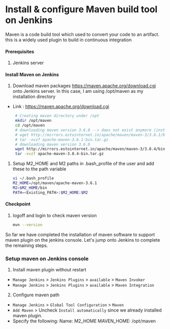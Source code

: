 #  Install & configure Maven build tool on Jenkins
Maven is a code build tool which used to convert your code to an artifact. this is a widely used plugin to build in continuous integration


#### Prerequisites
1. Jenkins server

#### Install Maven on Jenkins
1. Download maven packages https://maven.apache.org/download.cgi onto Jenkins server. In this case, I am using /opt/maven as my installation directory
 - Link : https://maven.apache.org/download.cgi
    ```sh
     # Creating maven directory under /opt
     mkdir /opt/maven
     cd /opt/maven
     # downloading maven version 3.6.0 --> does not exist anymore (install newer version below
     # wget http://mirrors.estointernet.in/apache/maven/maven-3/3.6.1/binaries/apache-maven-3.6.1-bin.tar.gz
     # tar -xvzf apache-maven-3.6.1-bin.tar.gz
     # downloading maven version 3.6.0
     wget http://mirrors.estointernet.in/apache/maven/maven-3/3.8.4/binaries/apache-maven-3.8.4-bin.tar.gz
     tar -xvzf apache-maven-3.8.4-bin.tar.gz
     ```
	
1. Setup M2_HOME and M2 paths in .bash_profile of the user and add these to the path variable
   ```sh
   vi ~/.bash_profile
   M2_HOME=/opt/maven/apache-maven-3.6.1
   M2=$M2_HOME/bin
   PATH=<Existing_PATH>:$M2_HOME:$M2
   ```
#### Checkpoint 
1. logoff and login to check maven version
  
    ```sh
    mvn --version
    ```
So far we have completed the installation of maven software to support maven plugin on the jenkins console. Let's jump onto Jenkins to complete the remaining steps. 

### Setup maven on Jenkins console
1. Install maven plugin without restart  
  - `Manage Jenkins` > `Jenkins Plugins` > `available` > `Maven Invoker`
  - `Manage Jenkins` > `Jenkins Plugins` > `available` > `Maven Integration`

2. Configure maven path
  - `Manage Jenkins` > `Global Tool Configuration` > `Maven`
  - `Add Maven` > Uncheck `Install automatically` since we already installed maven plugin. 
  - Specify the following:
    Name: M2_HOME
    MAVEN_HOME: /opt/maven


